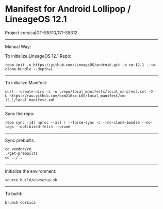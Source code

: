 Manifest for Android Lollipop / LineageOS 12.1
====================================
Project corsica|GT-S5310/GT-S5312

---

Manual Way:

To initialize LineageOS 12.1 Repo:

    repo init -u https://github.com/LineageOS/android.git -b cm-12.1 --no-clone-bundle --depth=1

---

To initialize Manifest:

    curl --create-dirs -L -o .repo/local_manifests/local_manifest.xml -O -L https://raw.github.com/bcm216xx-LOS/local_manifest/cm-12.1/local_manifest.xml

---

Sync the repo:

    repo sync -j$( nproc --all ) --force-sync -c --no-clone-bundle --no-tags --optimized-fetch --prune

---

Sync prebuilts:

    cd vendor/cm
    ./get-prebuilts
    cd ../..

---

Initialize the environment:

    source build/envsetup.sh

---

To build:

    brunch corsica
